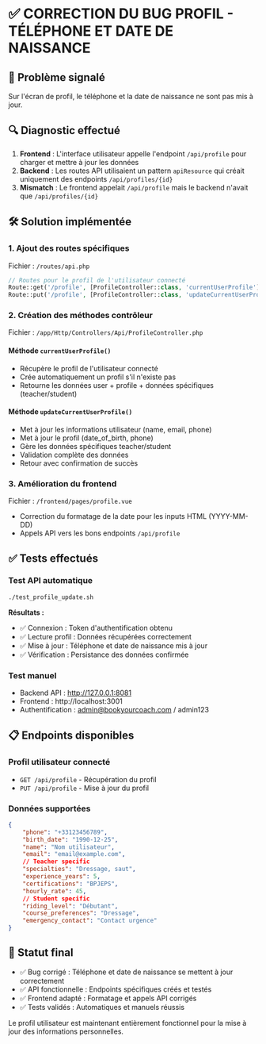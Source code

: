 # ✅ CORRECTION DU BUG PROFIL - TÉLÉPHONE ET DATE DE NAISSANCE

## 🐛 Problème signalé

Sur l'écran de profil, le téléphone et la date de naissance ne sont pas mis à jour.

## 🔍 Diagnostic effectué

1. **Frontend** : L'interface utilisateur appelle l'endpoint `/api/profile` pour charger et mettre à jour les données
2. **Backend** : Les routes API utilisaient un pattern `apiResource` qui créait uniquement des endpoints `/api/profiles/{id}`
3. **Mismatch** : Le frontend appelait `/api/profile` mais le backend n'avait que `/api/profiles/{id}`

## 🛠️ Solution implémentée

### 1. Ajout des routes spécifiques

Fichier : `/routes/api.php`

```php
// Routes pour le profil de l'utilisateur connecté
Route::get('/profile', [ProfileController::class, 'currentUserProfile'])->middleware('auth:sanctum');
Route::put('/profile', [ProfileController::class, 'updateCurrentUserProfile'])->middleware('auth:sanctum');
```

### 2. Création des méthodes contrôleur

Fichier : `/app/Http/Controllers/Api/ProfileController.php`

#### Méthode `currentUserProfile()`

-   Récupère le profil de l'utilisateur connecté
-   Crée automatiquement un profil s'il n'existe pas
-   Retourne les données user + profile + données spécifiques (teacher/student)

#### Méthode `updateCurrentUserProfile()`

-   Met à jour les informations utilisateur (name, email, phone)
-   Met à jour le profil (date_of_birth, phone)
-   Gère les données spécifiques teacher/student
-   Validation complète des données
-   Retour avec confirmation de succès

### 3. Amélioration du frontend

Fichier : `/frontend/pages/profile.vue`

-   Correction du formatage de la date pour les inputs HTML (YYYY-MM-DD)
-   Appels API vers les bons endpoints `/api/profile`

## ✅ Tests effectués

### Test API automatique

```bash
./test_profile_update.sh
```

**Résultats :**

-   ✅ Connexion : Token d'authentification obtenu
-   ✅ Lecture profil : Données récupérées correctement
-   ✅ Mise à jour : Téléphone et date de naissance mis à jour
-   ✅ Vérification : Persistance des données confirmée

### Test manuel

-   Backend API : http://127.0.0.1:8081
-   Frontend : http://localhost:3001
-   Authentification : admin@bookyourcoach.com / admin123

## 📋 Endpoints disponibles

### Profil utilisateur connecté

-   `GET /api/profile` - Récupération du profil
-   `PUT /api/profile` - Mise à jour du profil

### Données supportées

```json
{
    "phone": "+33123456789",
    "birth_date": "1990-12-25",
    "name": "Nom utilisateur",
    "email": "email@example.com",
    // Teacher specific
    "specialties": "Dressage, saut",
    "experience_years": 5,
    "certifications": "BPJEPS",
    "hourly_rate": 45,
    // Student specific
    "riding_level": "Débutant",
    "course_preferences": "Dressage",
    "emergency_contact": "Contact urgence"
}
```

## 🎯 Statut final

-   ✅ Bug corrigé : Téléphone et date de naissance se mettent à jour correctement
-   ✅ API fonctionnelle : Endpoints spécifiques créés et testés
-   ✅ Frontend adapté : Formatage et appels API corrigés
-   ✅ Tests validés : Automatiques et manuels réussis

Le profil utilisateur est maintenant entièrement fonctionnel pour la mise à jour des informations personnelles.
